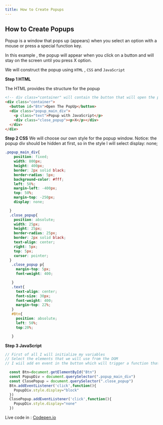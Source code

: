 ```yaml
---
title: How to Create Popups
---
```

## How to Create Popups

Popup is a window that pops up (appears) when you select an option with a mouse or press a special function key.

In this example , the popup will appear when you click on a button and will stay on the screen until you press X option.

We will construct the popup using ```HTML``` , ```CSS``` and ```JavaScript```

**Step 1 HTML**

The HTML provides the structure for the popup

```html 
<!-- div class="container" will contain the button that will open the popup when I click on it, and the popup window that will appear -->
<div class="container">
  <button id="Btn">Open The PopUp</button>
  <div class="popup_main_div">
    <p class="text">Popup with JavaScript</p>
    <div class="close_popup"><p>X</p></div>
  </div>
</div>
```

**Step 2 CSS**
We will choose our own style for the popup window. Notice: the popup div should be hidden at first, so in the style I will select display: none; 


```css 
.popup_main_div{
    position: fixed;
    width: 800px;
    height: 400px;
    border: 2px solid black;
    border-radius: 5px;
    background-color: #fff;
    left: 50%;
    margin-left: -400px;
    top: 50%;
    margin-top: -250px;
    display: none; 

  }
  .close_popup{
    position: absolute;
    width: 25px;
    height: 25px;
    border-radius: 25px;
    border: 2px solid black;
    text-align: center;
    right: 5px;
    top: 5px;
    cursor: pointer;
  }
   .close_popup p{
     margin-top: 5px;
     font-weight: 400;

   }
   .text{
     text-align: center;
     font-size: 30px;
     font-weight: 400;
     margin-top: 22%;
   }
   #Btn{
     position: absolute;
     left: 50%;
     top:20%;

   }
```


**Step 3 JavaScript**



```js
// First of all I will initialize my variables 
// Select the elements that we will use from the DOM
// I wiil add en event in the button which will trigger a function that will change the popup's display style from none to block

  const Btn=document.getElementById("Btn")
  const PopupDiv = document.querySelector(".popup_main_div")
  const ClosePopup = document.querySelector(".close_popup")
  Btn.addEventListener('click',function(){
    PopupDiv.style.display="block"
  })
  ClosePopup.addEventListener('click',function(){
    PopupDiv.style.display="none"
  })

```

Live code in : [Codepen.io](https://codepen.io/voula12/pen/qyyNeK)
